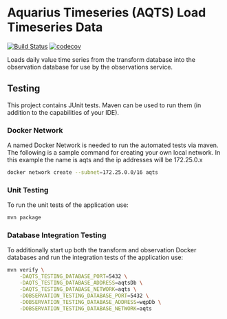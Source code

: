 # Aquarius Timeseries (AQTS) Load Timeseries Data

[![Build Status](https://travis-ci.com/usgs/aqts-capture-ts-loader.svg?branch=master)](https://travis-ci.com/usgs/aqts-capture-ts-loader)
[![codecov](https://codecov.io/gh/usgs/aqts-capture-ts-loader/branch/master/graph/badge.svg)](https://codecov.io/gh/usgs/aqts-capture-ts-loader)

Loads daily value time series from the transform database into the observation database for use by the observations service.

## Testing
This project contains JUnit tests. Maven can be used to run them (in addition to the capabilities of your IDE).

### Docker Network
A named Docker Network is needed to run the automated tests via maven. The following is a sample command for creating your own local network. In this example the name is aqts and the ip addresses will be 172.25.0.x

```.sh
docker network create --subnet=172.25.0.0/16 aqts
```

### Unit Testing
To run the unit tests of the application use:

```.sh
mvn package
```

### Database Integration Testing
To additionally start up both the transform and observation Docker databases and run the integration tests of the application use:

```.sh
mvn verify \
    -DAQTS_TESTING_DATABASE_PORT=5432 \
    -DAQTS_TESTING_DATABASE_ADDRESS=aqtsDb \
    -DAQTS_TESTING_DATABASE_NETWORK=aqts \
    -DOBSERVATION_TESTING_DATABASE_PORT=5432 \
    -DOBSERVATION_TESTING_DATABASE_ADDRESS=wqpDb \
    -DOBSERVATION_TESTING_DATABASE_NETWORK=aqts
```